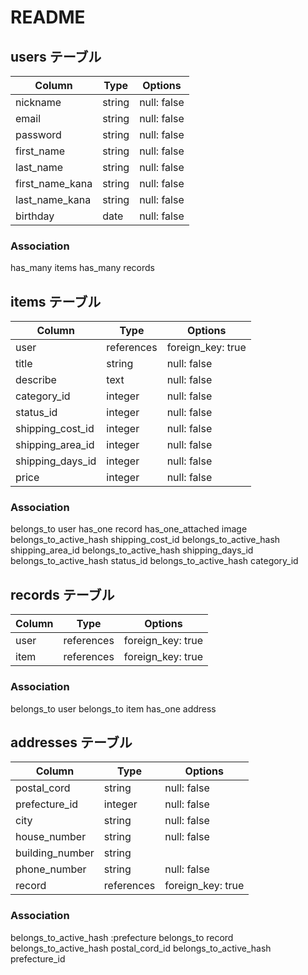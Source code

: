# README

## users テーブル
| Column           | Type    | Options     |
| ---------------- | ------- | ----------- |
| nickname         | string  | null: false |
| email            | string  | null: false |
| password         | string  | null: false |
| first_name       | string  | null: false |
| last_name        | string  | null: false |
| first_name_kana  | string  | null: false |
| last_name_kana   | string  | null: false |
| birthday         | date    | null: false |

### Association
has_many items
has_many records

## items テーブル
| Column           | Type       | Options           |
| ---------------- | ---------- | ----------------- |
| user             | references | foreign_key: true |
| title            | string     | null: false       |
| describe         | text       | null: false       |
| category_id      | integer    | null: false       |
| status_id        | integer    | null: false       |
| shipping_cost_id | integer    | null: false       |
| shipping_area_id | integer    | null: false       |
| shipping_days_id | integer    | null: false       |
| price            | integer    | null: false       |

### Association
belongs_to user
has_one record
has_one_attached image
belongs_to_active_hash shipping_cost_id
belongs_to_active_hash shipping_area_id
belongs_to_active_hash shipping_days_id
belongs_to_active_hash status_id 
belongs_to_active_hash category_id



## records テーブル
| Column      | Type       | Options            |
| ----------- | ---------- | ------------------ |
| user        | references | foreign_key: true  |
| item        | references | foreign_key: true  |

### Association
belongs_to user
belongs_to item
has_one address

## addresses テーブル
| Column          | Type       | Options           |
| --------------- | ---------- | ----------------- |
| postal_cord     | string     | null: false       |
| prefecture_id   | integer    | null: false       |
| city            | string     | null: false       |
| house_number    | string     | null: false       |
| building_number | string     |                   |
| phone_number    | string     | null: false       |
| record          | references | foreign_key: true |

### Association
belongs_to_active_hash :prefecture
belongs_to record
belongs_to_active_hash postal_cord_id
belongs_to_active_hash prefecture_id